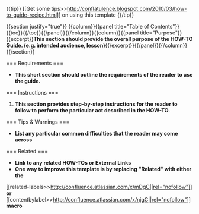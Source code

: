 {{tip}}
[[Get some tips>>http://conflatulence.blogspot.com/2010/03/how-to-guide-recipe.html]] on using this template
{{/tip}}

{{section justify="true"}}
{{column}}{{panel  title="Table of Contents"}}{{toc}}{{/toc}}{{/panel}}{{/column}}{{column}}{{panel  title="Purpose"}}{{excerpt}}__This section should provide the overall purpose of the HOW-TO Guide. (e.g. intended audience, lesson)__{{/excerpt}}{{/panel}}{{/column}}
{{/section}}

=== Requirements ===

* __This short section should outline the requirements of the reader to use the guide.__

=== Instructions ===

1. __This section provides step-by-step instructions for the reader to follow to perform the particular act described in the HOW-TO.__

=== Tips & Warnings ===

* __List any particular common difficulties that the reader may come across__

=== Related ===

* __Link to any related HOW-TOs or External Links__
* __One way to improve this template is by replacing "Related" with either the__

[[related-labels>>http://confluence.atlassian.com/x/mDgC||rel="nofollow"]] __or__ [[contentbylabel>>http://confluence.atlassian.com/x/njgC||rel="nofollow"]] __macro__
